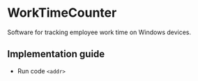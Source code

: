 # WorkTimeCounter
Software for tracking employee work time on Windows devices.

## Implementation guide
* Run code `<addr>`

